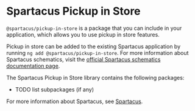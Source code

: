 # Spartacus Pickup in Store

`@spartacus/pickup-in-store` is a package that you can include in your application, which allows you to use pickup in store features.

Pickup in store can be added to the existing Spartacus application by running `ng add @spartacus/pickup-in-store`. For more information about Spartacus schematics, visit the [official Spartacus schematics documentation page](https://sap.github.io/spartacus-docs/schematics/).

The Spartacus Pickup in Store library contains the following packages:

- TODO list subpackages (if any)

For more information about Spartacus, see [Spartacus](https://github.com/SAP/spartacus).
